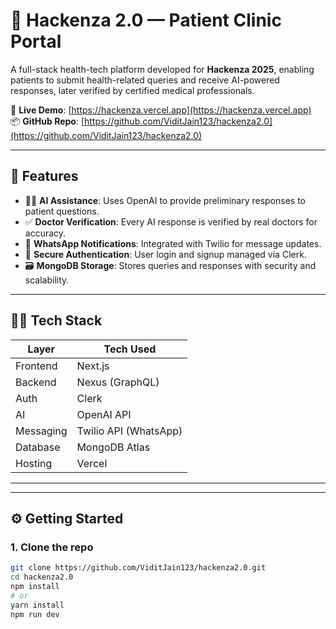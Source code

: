 # 🏥 Hackenza 2.0 — Patient Clinic Portal

A full-stack health-tech platform developed for **Hackenza 2025**, enabling patients to submit health-related queries and receive AI-powered responses, later verified by certified medical professionals.

📍 **Live Demo**: [https://hackenza.vercel.app](https://hackenza.vercel.app)  
📦 **GitHub Repo**: [https://github.com/ViditJain123/hackenza2.0](https://github.com/ViditJain123/hackenza2.0)

---

## 🚀 Features

- 🧑‍💻 **AI Assistance**: Uses OpenAI to provide preliminary responses to patient questions.
- ✅ **Doctor Verification**: Every AI response is verified by real doctors for accuracy.
- 📲 **WhatsApp Notifications**: Integrated with Twilio for message updates.
- 🧾 **Secure Authentication**: User login and signup managed via Clerk.
- 🗃️ **MongoDB Storage**: Stores queries and responses with security and scalability.

---

## 🧑‍🔧 Tech Stack

| Layer      | Tech Used             |
|------------|------------------------|
| Frontend   | Next.js                |
| Backend    | Nexus (GraphQL)        |
| Auth       | Clerk                  |
| AI         | OpenAI API             |
| Messaging  | Twilio API (WhatsApp)  |
| Database   | MongoDB Atlas          |
| Hosting    | Vercel                 |

---

---

## ⚙️ Getting Started

### 1. Clone the repo

```bash
git clone https://github.com/ViditJain123/hackenza2.0.git
cd hackenza2.0
npm install
# or
yarn install
npm run dev




